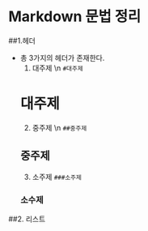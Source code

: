 # Markdown 문법 정리
##1.헤더
* 총 3가지의 헤더가 존재한다.
  1. 대주제 \n
  `#대주제`
  # 대주제
  2. 중주제 \n
  `##중주제`
  ## 중주제
  3. 소주제 
  `###소주제`
  ### 소수제
##2. 리스트

